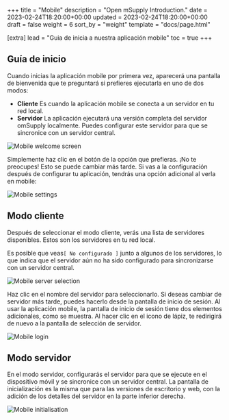 +++
title = "Mobile"
description = "Open mSupply Introduction."
date = 2023-02-24T18:20:00+00:00
updated = 2023-02-24T18:20:00+00:00
draft = false
weight = 6
sort_by = "weight"
template = "docs/page.html"

[extra]
lead = "Guia de inicia a nuestra aplicación mobile"
toc = true
+++

## Guía de inicio

Cuando inicias la aplicación mobile por primera vez, aparecerá una pantalla de bienvenida que te preguntará si prefieres ejecutarla en uno de dos modos:

- **Cliente** Es cuando la aplicación mobile se conecta a un servidor en tu red local.
- **Servidor** La aplicación ejecutará una versión completa del servidor omSupply localmente. Puedes configurar este servidor para que se sincronice con un servidor central.

![Mobile welcome screen](/docs/introduction/images/mobile_welcome.png)

Simplemente haz clic en el botón de la opción que prefieras. ¡No te preocupes! Esto se puede cambiar más tarde. Si vas a la configuración después de configurar tu aplicación, tendrás una opción adicional al verla en mobile:

![Mobile settings](/docs/introduction/images/mobile_settings.png)

## Modo cliente

Después de seleccionar el modo cliente, verás una lista de servidores disponibles. Estos son los servidores en tu red local.

Es posible que veas`[ No configurado ]`  junto a algunos de los servidores, lo que indica que el servidor aún no ha sido configurado para sincronizarse con un servidor central.

![Mobile server selection](/docs/introduction/images/mobile_server_selection.png)

Haz clic en el nombre del servidor para seleccionarlo. Si deseas cambiar de servidor más tarde, puedes hacerlo desde la pantalla de inicio de sesión. Al usar la aplicación mobile, la pantalla de inicio de sesión tiene dos elementos adicionales, como se muestra. Al hacer clic en el icono de lápiz, te redirigirá de nuevo a la pantalla de selección de servidor.

![Mobile login](/docs/introduction/images/mobile_login.png)

## Modo servidor

En el modo servidor, configurarás el servidor para que se ejecute en el dispositivo móvil y se sincronice con un servidor central. La pantalla de inicialización es la misma que para las versiones de escritorio y web, con la adición de los detalles del servidor en la parte inferior derecha.

![Mobile initialisation](/docs/introduction/images/mobile_initialisation.png)

